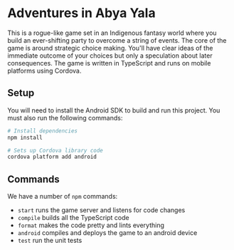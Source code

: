 # Adventures in Abya Yala
This is a rogue-like game set in an Indigenous fantasy world where you build an ever-shifting party to overcome a string of events.
The core of the game is around strategic choice making.
You'll have clear ideas of the immediate outcome of your choices but only a speculation about later consequences.
The game is written in TypeScript and runs on mobile platforms using Cordova.

## Setup
You will need to install the Android SDK to build and run this project.
You must also run the following commands:

```bash
# Install dependencies
npm install

# Sets up Cordova library code
cordova platform add android
```

## Commands
We have a number of `npm` commands:
- `start` runs the game server and listens for code changes
- `compile` builds all the TypeScript code
- `format` makes the code pretty and lints everything
- `android` compiles and deploys the game to an android device
- `test` run the unit tests
